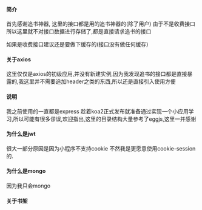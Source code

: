 #### 简介

首先感谢追书神器, 这里的接口都是用的追书神器的(除了用户) 由于不是收费接口所以这里就不对接口数据进行存储了,都是直接请求追书的接口

如果是收费接口建议还是要做下缓存的(接口没有做任何缓存)


#### 关于axios

这里仅仅是axios的初级应用,并没有新建实例,因为我发现追书的接口都是直接暴露的,我这里并不需要追加header之类的东西,所以还是直接引入使用方便

#### 说明

我之前使用的一直都是express 趁着koa2正式发布就准备通过实现一个小应用学习,所以可能有很多谬误,欢迎指出,这里的目录结构大量参考了eggjs,这里一并感谢

#### 为什么是jwt

很大一部分原因是因为小程序不支持cookie 不然我是更愿意使用cookie-session的.

#### 为什么是mongo

因为我只会mongo

#### 关于书架
